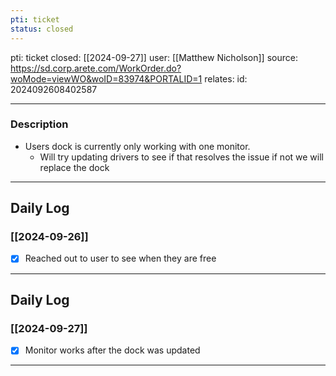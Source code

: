 ```yaml
---
pti: ticket
status: closed
---
```

pti: ticket 
closed: [[2024-09-27]]
user: [[Matthew Nicholson]]
source: https://sd.corp.arete.com/WorkOrder.do?woMode=viewWO&woID=83974&PORTALID=1
relates: 
id: 2024092608402587

---
### Description
- Users dock is currently only working with one monitor. 
	- Will try updating drivers to see if that resolves the issue if not we will replace the dock
	
---
## Daily Log
### [[2024-09-26]]
- [x] Reached out to user to see when they are free
---
## Daily Log
### [[2024-09-27]]
- [x] Monitor works after the dock was updated
---








